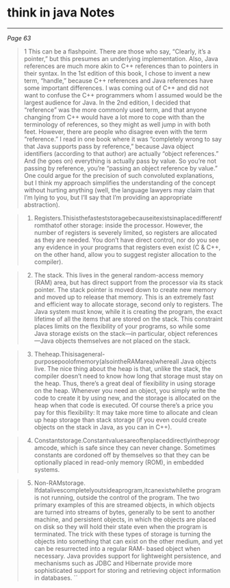 # think in java Notes
---


*Page 63*
>1 This can be a flashpoint. There are those who say, “Clearly, it’s a pointer,” but this presumes an underlying implementation. Also, Java references are much more akin to C++ references than to pointers in their syntax. In the 1st edition of this book, I chose to invent a new term, “handle,” because C++ references and Java references have some important differences. I was coming out of C++ and did not want to confuse the C++ programmers whom I assumed would be the largest audience for Java. In the 2nd edition, I decided that “reference” was the more commonly used term, and that anyone changing from C++ would have a lot more to cope with than the terminology of references, so they might as well jump in with both feet. However, there are people who disagree even with the term “reference.” I read in one book where it was “completely wrong to say that Java supports pass by reference,” because Java object identifiers (according to that author) are actually “object references.” And (he goes on) everything is actually pass by value. So you’re not passing by reference, you’re “passing an object reference by value.” One could argue for the precision of such convoluted explanations, but I think my approach simplifies the understanding of the concept without hurting anything (well, the language lawyers may claim that I’m lying to you, but I’ll say that I’m providing an appropriate abstraction).



>1. Registers.Thisisthefasteststoragebecauseitexistsinaplacedifferentfromthatof other storage: inside the processor. However, the number of registers is severely limited, so registers are allocated as they are needed. You don’t have direct control, nor do you see any evidence in your programs that registers even exist (C & C++, on the other hand, allow you to suggest register allocation to the compiler).

>2. The stack. This lives in the general random-access memory (RAM) area, but has direct support from the processor via its stack pointer. The stack pointer is moved down to create new memory and moved up to release that memory. This is an extremely fast and efficient way to allocate storage, second only to registers. The Java system must know, while it is creating the program, the exact lifetime of all the items that are stored on the stack. This constraint places limits on the flexibility of your programs, so while some Java storage exists on the stack—in particular, object references—Java objects themselves are not placed on the stack.

>3. Theheap.Thisisageneral-purposepoolofmemory(alsointheRAMarea)whereall Java objects live. The nice thing about the heap is that, unlike the stack, the compiler doesn’t need to know how long that storage must stay on the heap. Thus, there’s a great deal of flexibility in using storage on the heap. Whenever you need an object, you simply write the code to create it by using new, and the storage is allocated on the heap when that code is executed. Of course there’s a price you pay for this flexibility: It may take more time to allocate and clean up heap storage than stack storage (if you even could create objects on the stack in Java, as you can in C++).

>4. Constantstorage.Constantvaluesareoftenplaceddirectlyintheprogramcode, which is safe since they can never change. Sometimes constants are cordoned off by themselves so that they can be optionally placed in read-only memory (ROM), in embedded systems.

>5. Non-RAMstorage.
>Ifdatalivescompletelyoutsideaprogram,itcanexistwhilethe program is not running, outside the control of the program. The two primary examples of this are streamed objects, in which objects are turned into streams of bytes, generally to be sent to another machine, and persistent objects, in which the objects are placed on disk so they will hold their state even when the program is terminated. The trick with these types of storage is turning the objects into something that can exist on the other medium, and yet can be resurrected into a regular RAM- based object when necessary. Java provides support for lightweight persistence, and mechanisms such as JDBC and Hibernate provide more sophisticated support for storing and retrieving object information in databases.
``